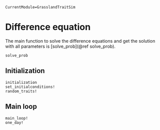 ```@meta
CurrentModule=GrasslandTraitSim
```

# Difference equation

The main function to solve the difference equations and get the solution with all parameters is [solve_prob](@ref solve_prob).

```@docs
solve_prob
```

## Initialization

```@docs
initialization
set_initialconditions!
random_traits!
```

## Main loop

```@docs	
main_loop!
one_day!
```

